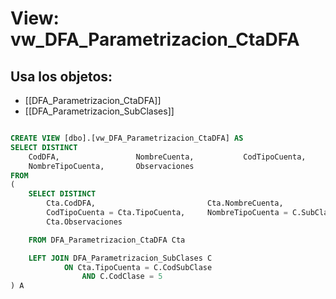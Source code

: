 # View: vw_DFA_Parametrizacion_CtaDFA

## Usa los objetos:
- [[DFA_Parametrizacion_CtaDFA]]
- [[DFA_Parametrizacion_SubClases]]

```sql

CREATE VIEW [dbo].[vw_DFA_Parametrizacion_CtaDFA] AS
SELECT DISTINCT 
	CodDFA,					NombreCuenta,			CodTipoCuenta,
	NombreTipoCuenta,		Observaciones
FROM 
(
	SELECT DISTINCT 
		Cta.CodDFA,							Cta.NombreCuenta,			
		CodTipoCuenta = Cta.TipoCuenta,		NombreTipoCuenta = C.SubClase,		
		Cta.Observaciones

	FROM DFA_Parametrizacion_CtaDFA Cta

	LEFT JOIN DFA_Parametrizacion_SubClases C
			ON Cta.TipoCuenta = C.CodSubClase 
				AND C.CodClase = 5
) A

```
